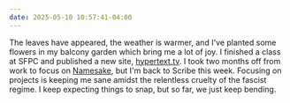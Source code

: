 ```yaml
---
date: 2025-05-10 10:57:41-04:00
---
```


The leaves have appeared, the weather is warmer, and I've planted some flowers in my balcony garden which bring me a lot of joy. I finished a class at SFPC and published a new site, [hypertext.tv](https://hypertext.tv). I took two months off from work to focus on [Namesake](https://namesake.fyi), but I'm back to Scribe this week. Focusing on projects is keeping me sane amidst the relentless cruelty of the fascist regime. I keep expecting things to snap, but so far, we just keep bending.

